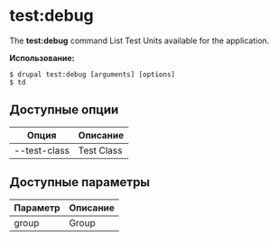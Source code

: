 # test:debug
The **test:debug** command List Test Units available for the application.

**Использование:**
```
$ drupal test:debug [arguments] [options] 
$ td  
```

## Доступные опции
Опция | Описание
-------|-------------
--test-class | Test Class

## Доступные параметры
Параметр | Описание
---------|-------------
group | Group
